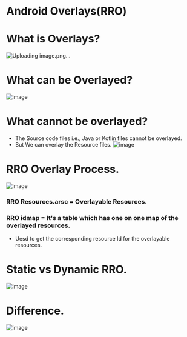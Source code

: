 # Android Overlays(RRO)


# What is Overlays?
![Uploading image.png…]()



# What can be Overlayed?
![image](https://github.com/user-attachments/assets/5850a664-39f5-4558-a9d4-dfd22b4d3e56)


# What cannot be overlayed?
- The Source code files i.e., Java or Kotlin files cannot be overlayed.
- But We can overlay the Resource files.
![image](https://github.com/user-attachments/assets/7dc08772-c0dd-4ac7-8ce2-2ec8bd3581cf)


# RRO Overlay Process.

![image](https://github.com/user-attachments/assets/f924c490-cd17-4b7f-b1bf-4c328879d44d)


### RRO Resources.arsc = Overlayable Resources.
### RRO idmap = It's a table which has one on one map of the overlayed resources.
 - Uesd to get the corresponding resource Id for the overlayable resources.

# Static vs Dynamic RRO.

![image](https://github.com/user-attachments/assets/00fb67be-0fc9-4885-845a-4b9c84d567ae)

# Difference.
![image](https://github.com/user-attachments/assets/d25af671-b1ba-4e54-a4d4-9c6167071138)
